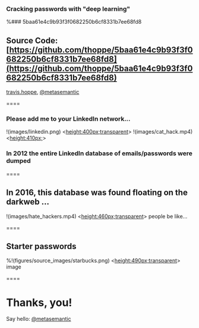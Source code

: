 ### Cracking passwords with "deep learning"
%### 5baa61e4c9b93f3f0682250b6cf8331b7ee68fd8

Source Code: [https://github.com/thoppe/5baa61e4c9b93f3f0682250b6cf8331b7ee68fd8](https://github.com/thoppe/5baa61e4c9b93f3f0682250b6cf8331b7ee68fd8)
----------
[travis.hoppe](http://thoppe.github.io/), [@metasemantic](https://twitter.com/metasemantic)
  
====
### Please add me to your LinkedIn network...
!(images/linkedin.png) <<height:400px;transparent>>
!(images/cat_hack.mp4) <<height:410px;>>

### In 2012 the entire LinkedIn database of emails/passwords were dumped
  
====

## In 2016, this database was found floating on the darkweb ... 

!(images/hate_hackers.mp4) <<height:460px;transparent>> people be like...

====

## Starter passwords
%!(figures/source_images/starbucks.png) <<height:490px;transparent>> image

====
      
#  Thanks, you!
Say hello: [@metasemantic](https://twitter.com/metasemantic)

